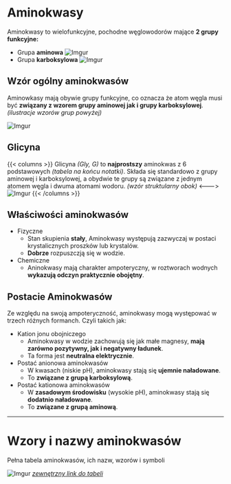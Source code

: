 # Aminokwasy
Aminokwasy to wielofunkcyjne, pochodne węglowodorów mające **2 grupy funkcyjne:**
- Grupa **aminowa** ![Imgur](https://i.imgur.com/oWw1J3y.png)
- Grupa **karboksylowa** ![Imgur](https://i.imgur.com/oEbnRIo.png)

## Wzór ogólny aminokwasów
Aminowkasy mają obywie grupy funkcyjne, co oznacza że atom węgla musi być **związany z wzorem grupy aminowej jak i grupy karboksylowej**. *(ilustracje wzorów grup powyżej)*

![Imgur](https://i.imgur.com/qNpf3cJ.png)

## Glicyna
{{< columns >}}
Glicyna *(Gly, G)* to **najprostszy** aminokwas z 6 podstawowych *(tabela na końcu notatki)*. Składa się standardowo z grupy aminowej i karboksylowej, a obydwie te grupy są związane z jednym atomem węgla i dwuma atomami wodoru. *(wzór struktularny obok)*
<--->
![Imgur](https://i.imgur.com/AbL66qh.png)
{{< /columns >}}

## Właściwości aminokwasów 
- Fizyczne 
  - Stan skupienia **stały**, Aminokwasy występują zazwyczaj w postaci krystalicznych proszków lub krystalów.
  - **Dobrze** rozpuszczją się w wodzie. 
- Chemiczne 
  - Aninokwasy mają charakter ampoteryczny, w roztworach wodnych **wykazują odczyn praktycznie obojętny**.

## Postacie Aminokwasów
Ze względu na swoją ampoteryczność, aminokwasy mogą występować w trzech różnych formanch. Czyli takich jak:
- Kation jonu obojniczego
  - Aminokwasy w wodzie zachowują się jak małe magnesy, **mają zarówno pozytywny, jak i negatywny ładunek**.
  - Ta forma jest **neutralna elektrycznie**.
- Postać anionowa aminokwasów
  - W kwasach (niskie pH), aminokwasy stają się **ujemnie naładowane**.
  - To **związane z grupą karboksylową**.
- Postać kationowa aminokwasów
  - W **zasadowym środowisku** (wysokie pH), aminokwasy stają się **dodatnio naładowane**.
  - To **związane z grupą aminową**.

---

# Wzory i nazwy aminokwasów 

 Pełna tabela aminokwasów, ich nazw, wzorów i symboli

![Imgur](https://i.imgur.com/cYtaNEh.png)
*[zewnętrzny link do tabeli](https://i.imgur.com/cYtaNEh.png)*